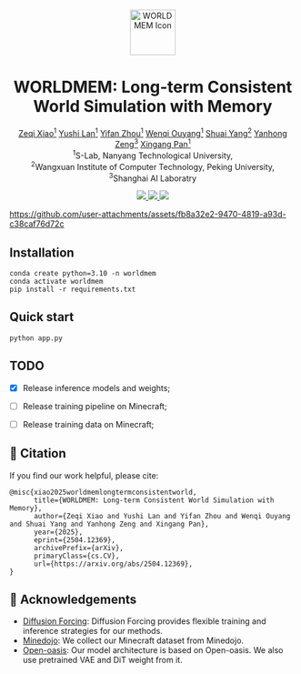 
<br>
<p align="center">

<p align="center">
  <img src="assets/worldmem_logo.png" alt="WORLDMEM Icon" width="80"/>
</p>
<h1 align="center"><strong>WORLDMEM: Long-term Consistent World Simulation with Memory</strong></h1>
  <p align="center"><span><a href=""></a></span>
              <a href="https://xizaoqu.github.io">Zeqi Xiao<sup>1</sup></a>
              <a href="https://nirvanalan.github.io/">Yushi Lan<sup>1</sup></a>
              <a href="https://zhouyifan.net/about/">Yifan Zhou<sup>1</sup></a>
              <a href="https://vicky0522.github.io/Wenqi-Ouyang/">Wenqi Ouyang<sup>1</sup></a>
              <a href="https://williamyang1991.github.io/">Shuai Yang<sup>2</sup></a>
              <a href="https://zengyh1900.github.io/">Yanhong Zeng<sup>3</sup></a>
              <a href="https://xingangpan.github.io/">Xingang Pan<sup>1</sup></a>    <br>
    <sup>1</sup>S-Lab, Nanyang Technological University, <br> <sup>2</sup>Wangxuan Institute of Computer Technology, Peking University,<br>  <sup>3</sup>Shanghai AI Laboratry
    </p>
</p>

<p align="center">
  <a href="https://arxiv.org/abs/2504.12369" target='_blank'>
    <img src="https://img.shields.io/badge/arXiv-2504.12369-blue?">
  </a>
  <a href="https://xizaoqu.github.io/worldmem/" target='_blank'>
    <img src="https://img.shields.io/badge/Project-&#x1F680-blue">
  </a>
<a href="https://huggingface.co/spaces/yslan/worldmem" target="_blank">
  <img src="https://img.shields.io/badge/🤗 HuggingFace-Demo-orange" />
</a>
</p>

https://github.com/user-attachments/assets/fb8a32e2-9470-4819-a93d-c38caf76d72c


## Installation

```
conda create python=3.10 -n worldmem
conda activate worldmem
pip install -r requirements.txt
```


## Quick start

```
python app.py
```

## TODO

- [x] Release inference models and weights;
- [ ] Release training pipeline on Minecraft;
- [ ] Release training data on Minecraft;



## 🔗 Citation

If you find our work helpful, please cite:

```
@misc{xiao2025worldmemlongtermconsistentworld,
      title={WORLDMEM: Long-term Consistent World Simulation with Memory}, 
      author={Zeqi Xiao and Yushi Lan and Yifan Zhou and Wenqi Ouyang and Shuai Yang and Yanhong Zeng and Xingang Pan},
      year={2025},
      eprint={2504.12369},
      archivePrefix={arXiv},
      primaryClass={cs.CV},
      url={https://arxiv.org/abs/2504.12369}, 
}
```

## 👏 Acknowledgements
- [Diffusion Forcing](https://github.com/buoyancy99/diffusion-forcing): Diffusion Forcing provides flexible training and inference strategies for our methods.
- [Minedojo](https://github.com/MineDojo/MineDojo): We collect our Minecraft dataset from Minedojo.
- [Open-oasis](https://github.com/etched-ai/open-oasis): Our model architecture is based on Open-oasis. We also use pretrained VAE and DiT weight from it.
